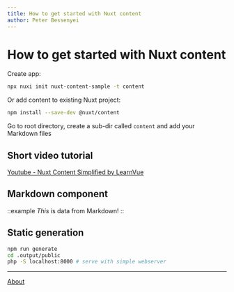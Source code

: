 ```yaml
---
title: How to get started with Nuxt content
author: Peter Bessenyei
---
```

# How to get started with Nuxt content

Create app:
```bash
npx nuxi init nuxt-content-sample -t content
```

Or add content to existing Nuxt project:
```bash
npm install --save-dev @nuxt/content
```

Go to root directory, create a sub-dir called `content` and add your Markdown files

## Short video tutorial

[Youtube - Nuxt Content Simplified by LearnVue](https://www.youtube.com/watch?v=vgCPAtMwDxA)

## Markdown component
::example
_This_ is data from Markdown!
::

## Static generation
```bash
npm run generate
cd .output/public
php -S localhost:8000 # serve with simple webserver
```

---

[About](/about)

